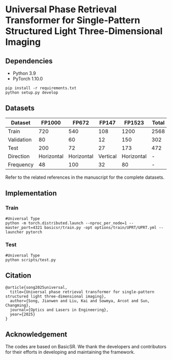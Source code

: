 # Universal Phase Retrieval Transformer for Single-Pattern Structured Light Three-Dimensional Imaging

## Dependencies
- Python 3.9
- PyTorch 1.10.0

```
pip install -r requirements.txt
python setup.py develop
```
## Datasets


|  Dataset  | FP1000   | FP672   | FP147   | FP1523   | Total   |
|  ----  | ----  | ----  | ----  | ----  | ----  | 
|  Train | 720  | 540  | 108  | 1200  | 2568  |
|  Validation | 80  | 60  | 12  | 150  | 302  |
|  Test | 200  | 72  | 27  | 173 | 472  |
|  Direction | Horizontal  | Horizontal  | Vertical  | Horizontal  | -  |
|  Frequency | 48  | 100  | 32  | 80  | -  |

Refer to the related references in the manuscript for the complete datasets.

## Implementation
### Train

```shell
#Universal Type
python -m torch.distributed.launch --nproc_per_node=1 --master_port=4321 basicsr/train.py -opt options/train/UPRT/UPRT.yml --launcher pytorch
```
### Test
```shell
#Universal Type
python scripts/test.py
```

## Citation
```
@article{song2025universal,
  title={Universal phase retrieval transformer for single-pattern structured light three-dimensional imaging},
  author={Song, Jianwen and Liu, Kai and Sowmya, Arcot and Sun, Changming},
  journal={Optics and Lasers in Engineering},
  year={2025}
}
```

## Acknowledgement
The codes are based on BasicSR. We thank the developers and contributors for their efforts in developing and maintaining the framework.